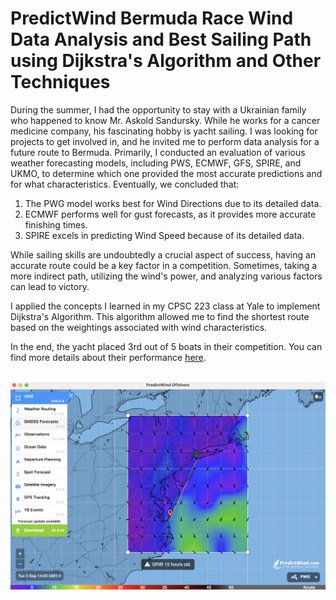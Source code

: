 # PredictWind Bermuda Race Wind Data Analysis and Best Sailing Path using Dijkstra's Algorithm and Other Techniques

During the summer, I had the opportunity to stay with a Ukrainian family who happened to know Mr. Askold Sandursky. While he works for a cancer medicine company, his fascinating hobby is yacht sailing. I was looking for projects to get involved in, and he invited me to perform data analysis for a future route to Bermuda. Primarily, I conducted an evaluation of various weather forecasting models, including PWS, ECMWF, GFS, SPIRE, and UKMO, to determine which one provided the most accurate predictions and for what characteristics. Eventually, we concluded that:

1. The PWG model works best for Wind Directions due to its detailed data.
2. ECMWF performs well for gust forecasts, as it provides more accurate finishing times.
3. SPIRE excels in predicting Wind Speed because of its detailed data.

While sailing skills are undoubtedly a crucial aspect of success, having an accurate route could be a key factor in a competition. Sometimes, taking a more indirect path, utilizing the wind's power, and analyzing various factors can lead to victory.

I applied the concepts I learned in my CPSC 223 class at Yale to implement Dijkstra's Algorithm. This algorithm allowed me to find the shortest route based on the weightings associated with wind characteristics.

In the end, the yacht placed 3rd out of 5 boats in their competition. You can find more details about their performance [here](https://yachtscoring.com/event_results_cumulative.cfm?eID=14646).
<br><br>

![Data Provider, Application Photo, Predict Wind](DataSource.png)
